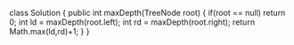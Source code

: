 class Solution {
public int maxDepth(TreeNode root) {
if(root == null) return 0;
int ld = maxDepth(root.left);
int rd = maxDepth(root.right);
return Math.max(ld,rd)+1;
}
}